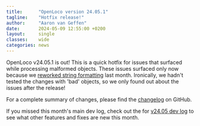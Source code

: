 ```yaml
---
title:      "OpenLoco version 24.05.1"
tagline:    "Hotfix release!"
author:     "Aaron van Geffen"
date:       2024-05-09 12:55:00 +0200
layout:     single
classes:    wide
categories: news
---
```


OpenLoco v24.05.1 is out! This is a quick hotfix for issues that surfaced while processing malformed objects.
These issues surfaced only now because we [reworked string formatting](https://openloco.io/news/2024/05/openloco-v24.05.html#rework-string-formatting-2461-2464-2469) last month.
Ironically, we hadn't tested the changes with 'bad' objects, so we only found out about the issues
after the release!

For a complete summary of changes, please find the
[changelog](https://github.com/OpenLoco/OpenLoco/releases/tag/v24.05.1) on GitHub.

If you missed this month's main dev log, check out the for [v24.05 dev log](/news/2024/05/openloco-v24.05.html)
to see what other features and fixes are new this month.
